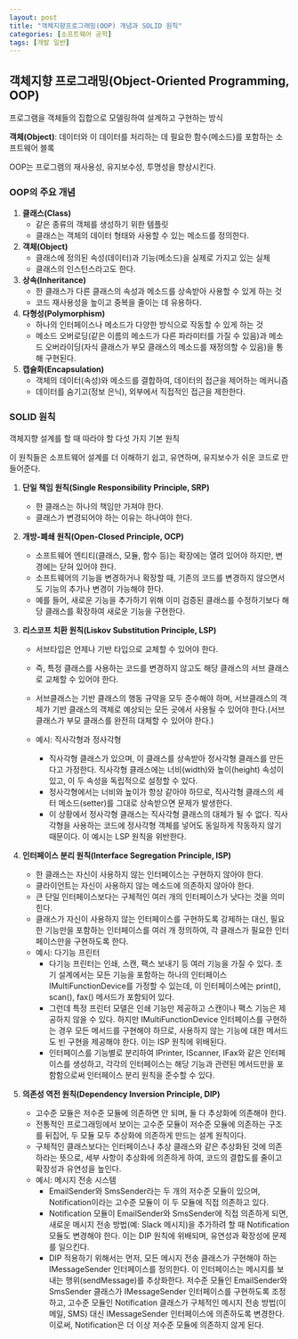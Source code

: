 ```yaml
---
layout: post
title: "객체지향프로그래밍(OOP) 개념과 SOLID 원칙"
categories: [소프트웨어 공학]
tags: [개발 일반]
---
```


## **객체지향 프로그래밍(Object-Oriented Programming, OOP)**

프로그램을 객체들의 집합으로 모델링하여 설계하고 구현하는 방식

**객체(Object)**: 데이터와 이 데이터를 처리하는 데 필요한 함수(메소드)를 포함하는 소프트웨어 블록

OOP는 프로그램의 재사용성, 유지보수성, 투명성을 향상시킨다.

### **OOP의 주요 개념**

1. **클래스(Class)**
   - 같은 종류의 객체를 생성하기 위한 템플릿
   - 클래스는 객체의 데이터 형태와 사용할 수 있는 메소드를 정의한다.
2. **객체(Object)**
   - 클래스에 정의된 속성(데이터)과 기능(메소드)을 실제로 가지고 있는 실체
   - 클래스의 인스턴스라고도 한다.
3. **상속(Inheritance)**
   - 한 클래스가 다른 클래스의 속성과 메소드를 상속받아 사용할 수 있게 하는 것
   - 코드 재사용성을 높이고 중복을 줄이는 데 유용하다.
4. **다형성(Polymorphism)**
   - 하나의 인터페이스나 메소드가 다양한 방식으로 작동할 수 있게 하는 것
   - 메소드 오버로딩(같은 이름의 메소드가 다른 파라미터를 가질 수 있음)과 메소드 오버라이딩(자식 클래스가 부모 클래스의 메소드를 재정의할 수 있음)을 통해 구현된다.
5. **캡슐화(Encapsulation)**
   - 객체의 데이터(속성)와 메소드를 결합하여, 데이터의 접근을 제어하는 메커니즘
   - 데이터를 숨기고(정보 은닉), 외부에서 직접적인 접근을 제한한다.

### **SOLID 원칙**

객체지향 설계를 할 때 따라야 할 다섯 가지 기본 원칙

이 원칙들은 소프트웨어 설계를 더 이해하기 쉽고, 유연하며, 유지보수가 쉬운 코드로 만들어준다.

1. **단일 책임 원칙(Single Responsibility Principle, SRP)**

   - 한 클래스는 하나의 책임만 가져야 한다.
   - 클래스가 변경되어야 하는 이유는 하나여야 한다.

2. **개방-폐쇄 원칙(Open-Closed Principle, OCP)**

   - 소프트웨어 엔티티(클래스, 모듈, 함수 등)는 확장에는 열려 있어야 하지만, 변경에는 닫혀 있어야 한다.
   - 소프트웨어의 기능을 변경하거나 확장할 때, 기존의 코드를 변경하지 않으면서도 기능의 추가나 변경이 가능해야 한다.
   - 예를 들어, 새로운 기능을 추가하기 위해 이미 검증된 클래스를 수정하기보다 해당 클래스를 확장하여 새로운 기능을 구현한다.

3. **리스코프 치환 원칙(Liskov Substitution Principle, LSP)**

   - 서브타입은 언제나 기반 타입으로 교체할 수 있어야 한다.
   - 즉, 특정 클래스를 사용하는 코드를 변경하지 않고도 해당 클래스의 서브 클래스로 교체할 수 있어야 한다.
   - 서브클래스는 기반 클래스의 행동 규약을 모두 준수해야 하며, 서브클래스의 객체가 기반 클래스의 객체로 예상되는 모든 곳에서 사용될 수 있어야 한다.(서브클래스가 부모 클래스를 완전히 대체할 수 있어야 한다.)

   - 예시: 직사각형과 정사각형
     - 직사각형 클래스가 있으며, 이 클래스를 상속받아 정사각형 클래스를 만든다고 가정한다. 직사각형 클래스에는 너비(width)와 높이(height) 속성이 있고, 이 두 속성을 독립적으로 설정할 수 있다.
     - 정사각형에서는 너비와 높이가 항상 같아야 하므로, 직사각형 클래스의 세터 메소드(setter)를 그대로 상속받으면 문제가 발생한다.
     - 이 상황에서 정사각형 클래스는 직사각형 클래스의 대체가 될 수 없다. 직사각형을 사용하는 코드에 정사각형 객체를 넣어도 동일하게 작동하지 않기 때문이다. 이 예시는 LSP 원칙을 위반한다.

4. **인터페이스 분리 원칙(Interface Segregation Principle, ISP)**

   - 한 클래스는 자신이 사용하지 않는 인터페이스는 구현하지 않아야 한다.
   - 클라이언트는 자신이 사용하지 않는 메소드에 의존하지 않아야 한다.
   - 큰 단일 인터페이스보다는 구체적인 여러 개의 인터페이스가 낫다는 것을 의미힌다.
   - 클래스가 자신이 사용하지 않는 인터페이스를 구현하도록 강제하는 대신, 필요한 기능만을 포함하는 인터페이스를 여러 개 정의하여, 각 클래스가 필요한 인터페이스만을 구현하도록 한다.
   - 예시: 다기능 프린터
     - 다기능 프린터는 인쇄, 스캔, 팩스 보내기 등 여러 기능을 가질 수 있다. 초기 설계에서는 모든 기능을 포함하는 하나의 인터페이스 IMultiFunctionDevice를 가정할 수 있는데, 이 인터페이스에는 print(), scan(), fax() 메서드가 포함되어 있다.
     - 그런데 특정 프린터 모델은 인쇄 기능만 제공하고 스캔이나 팩스 기능은 제공하지 않을 수 있다. 하지만 IMultiFunctionDevice 인터페이스를 구현하는 경우 모든 메서드를 구현해야 하므로, 사용하지 않는 기능에 대한 메서드도 빈 구현을 제공해야 한다. 이는 ISP 원칙에 위배된다.
     - 인터페이스를 기능별로 분리하여 IPrinter, IScanner, IFax와 같은 인터페이스를 생성하고, 각각의 인터페이스는 해당 기능과 관련된 메서드만을 포함함으로써 인터페이스 분리 원칙을 준수할 수 있다.

5. **의존성 역전 원칙(Dependency Inversion Principle, DIP)**

   - 고수준 모듈은 저수준 모듈에 의존하면 안 되며, 둘 다 추상화에 의존해야 한다.
   - 전통적인 프로그래밍에서 보이는 고수준 모듈이 저수준 모듈에 의존하는 구조를 뒤집어, 두 모듈 모두 추상화에 의존하게 만드는 설계 원칙이다.
   - 구체적인 클래스보다는 인터페이스나 추상 클래스와 같은 추상화된 것에 의존하라는 뜻으로, 세부 사항이 추상화에 의존하게 하여, 코드의 결합도를 줄이고 확장성과 유연성을 높인다.
   - 예시: 메시지 전송 시스템
     - EmailSender와 SmsSender라는 두 개의 저수준 모듈이 있으며, Notification이라는 고수준 모듈이 이 두 모듈에 직접 의존하고 있다.
     - Notification 모듈이 EmailSender와 SmsSender에 직접 의존하게 되면, 새로운 메시지 전송 방법(예: Slack 메시지)을 추가하려 할 때 Notification 모듈도 변경해야 한다. 이는 DIP 원칙에 위배되며, 유연성과 확장성에 문제를 일으킨다.
     - DIP 적용하기 위해서는 먼저, 모든 메시지 전송 클래스가 구현해야 하는 IMessageSender 인터페이스를 정의한다. 이 인터페이스는 메시지를 보내는 행위(sendMessage)를 추상화한다. 저수준 모듈인 EmailSender와 SmsSender 클래스가 IMessageSender 인터페이스를 구현하도록 조정하고, 고수준 모듈인 Notification 클래스가 구체적인 메시지 전송 방법(이메일, SMS) 대신 IMessageSender 인터페이스에 의존하도록 변경한다. 이로써, Notification은 더 이상 저수준 모듈에 의존하지 않게 된다.
